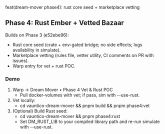 feat(dream-mover phase4): rust core seed + marketplace vetting

## Phase 4: Rust Ember + Vetted Bazaar

Builds on Phase 3 (e52ebe96):
- Rust core seed (crate + env-gated bridge; no side effects; logs availability in simulate).
- Marketplace vetting (rules file, vetter utility, CI comments on PR with issues).
- Warp entry for vet + rust POC.

### Demo
1) Warp → Dream Mover • Phase 4 Vet & Rust POC
   - Pull docker-volumes with vet; if pass, sim with --use-rust.
2) Vet locally:
   - cd vauntico-dream-mover && pnpm build && pnpm phase4:vet
3) (Optional) Build Rust seed:
   - cd vauntico-dream-mover && pnpm phase4:rust
   - Set DM_RUST_LIB to your compiled library path and re-run simulate with --use-rust.
